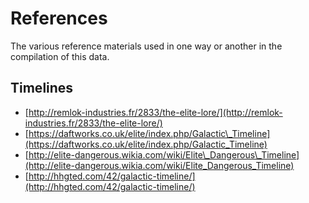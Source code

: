 # References

The various reference materials used in one way or another in the compilation of this data.

## Timelines

* [http://remlok-industries.fr/2833/the-elite-lore/](http://remlok-industries.fr/2833/the-elite-lore/)
* [https://daftworks.co.uk/elite/index.php/Galactic\_Timeline](https://daftworks.co.uk/elite/index.php/Galactic_Timeline)
* [http://elite-dangerous.wikia.com/wiki/Elite\_Dangerous\_Timeline](http://elite-dangerous.wikia.com/wiki/Elite_Dangerous_Timeline)
* [http://hhgted.com/42/galactic-timeline/](http://hhgted.com/42/galactic-timeline/)



